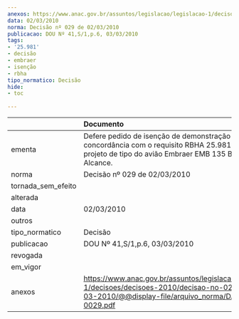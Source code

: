 ```yaml
---
anexos: https://www.anac.gov.br/assuntos/legislacao/legislacao-1/decisoes/decisoes-2010/decisao-no-029-de-02-03-2010/@@display-file/arquivo_norma/DA2010-0029.pdf
data: 02/03/2010
norma: Decisão nº 029 de 02/03/2010
publicacao: DOU Nº 41,S/1,p.6, 03/03/2010
tags:
- '25.981'
- decisão
- embraer
- isenção
- rbha
tipo_normatico: Decisão
hide: 
- toc 
 
---
```


|                    | Documento                                                                                                                                                    |
|:-------------------|:-------------------------------------------------------------------------------------------------------------------------------------------------------------|
| ementa             | Defere pedido de isenção de demonstração de concordância com o requisito RBHA 25.981(a)(3) para o projeto de tipo do avião Embraer EMB 135 BJ Maior Alcance. |
| norma              | Decisão nº 029 de 02/03/2010                                                                                                                                 |
| tornada_sem_efeito |                                                                                                                                                              |
| alterada           |                                                                                                                                                              |
| data               | 02/03/2010                                                                                                                                                   |
| outros             |                                                                                                                                                              |
| tipo_normatico     | Decisão                                                                                                                                                      |
| publicacao         | DOU Nº 41,S/1,p.6, 03/03/2010                                                                                                                                |
| revogada           |                                                                                                                                                              |
| em_vigor           |                                                                                                                                                              |
| anexos             | https://www.anac.gov.br/assuntos/legislacao/legislacao-1/decisoes/decisoes-2010/decisao-no-029-de-02-03-2010/@@display-file/arquivo_norma/DA2010-0029.pdf    |